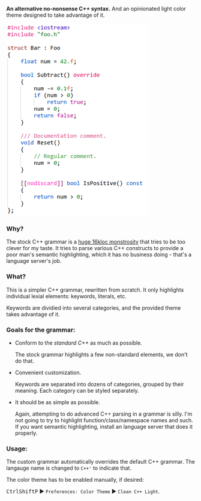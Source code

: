 **An alternative no-nonsense C++ syntax.** And an opinionated light color theme designed to take advantage of it.

![](/notes/demo.png)

### Why?

The stock C++ grammar is a [huge 16kloc monstrosity](https://github.com/microsoft/vscode/blob/main/extensions/cpp/syntaxes/cpp.tmLanguage.json) that tries to be too clever for my taste. It tries to parse various C++ constructs to provide a poor man's semantic highlighting, which it has no business doing - that's a language server's job.

### What?

This is a simpler C++ grammar, rewritten from scratch. It only highlights individual lexial elements: keywords, literals, etc.

Keywords are dividied into several categories, and the provided theme takes advantage of it.

### Goals for the grammar:

* Conform to the *standard C++* as much as possible.

  The stock grammar highlights a few non-standard elements, we don't do that.

* Convenient customization.

  Keywords are separated into dozens of categories, grouped by their meaning. Each category can be styled separately.

* It should be as simple as possible.

  Again, attempting to do advanced C++ parsing in a grammar is silly. I'm not going to try to highlight function/class/namespace names and such. If you want semantic highlighting, install an language server that does it properly.

### Usage:

The custom grammar automatically overrides the default C++ grammar. The langauge name is changed to `C++'` to indicate that.

The color theme has to be enabled manually, if desired:

<kbd>Ctrl</kbd><kbd>Shift</kbd><kbd>P</kbd> ▶ `Preferences: Color Theme` ▶ `Clean C++ Light`.
